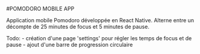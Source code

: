 #POMODORO MOBILE APP

Application mobile Pomodoro développée en React Native.
Alterne entre un décompte de 25 minutes de focus et 5 minutes de pause.

Todo: 
    - création d'une page 'settings' pour régler les temps de focus et de pause
    - ajout d'une barre de progression circulaire
